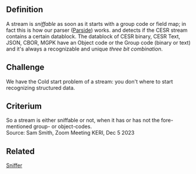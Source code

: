 ## Definition
A stream is _sniffable_ as soon as it starts with a group code or field map; in fact this is how our parser ([Parside](parside)) works. and detects if the CESR stream contains a certain datablock. 
The datablock of CESR binary, CESR Text, JSON, CBOR, MGPK have an Object code or the Group code (binary or text) and it's always a recognizable and unique _three bit combination_.

## Challenge
We have the Cold start problem of a stream: you don't where to start recognizing structured data.

## Criterium
So a stream is either sniffable or not, when it has or has not the fore-mentioned group- or object-codes.  
Source: Sam Smith, Zoom Meeting KERI, Dec 5 2023

## Related
[Sniffer](sniffer)
